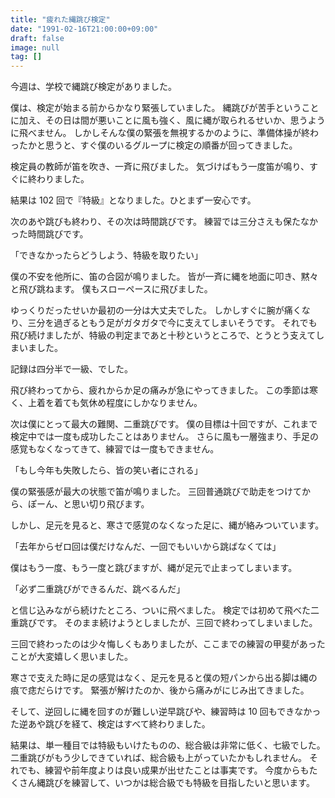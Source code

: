 ```yaml
---
title: "疲れた縄跳び検定"
date: "1991-02-16T21:00:00+09:00"
draft: false
image: null
tag: []
---
```


今週は、学校で縄跳び検定がありました。

僕は、検定が始まる前からかなり緊張していました。
縄跳びが苦手ということに加え、その日は間が悪いことに風も強く、風に縄が取られるせいか、思うように飛べません。
しかしそんな僕の緊張を無視するかのように、準備体操が終わったかと思うと、すぐ僕のいるグループに検定の順番が回ってきました。

検定員の教師が笛を吹き、一斉に飛びました。
気づけばもう一度笛が鳴り、すぐに終わりました。

結果は 102 回で『特級』となりました。ひとまず一安心です。

次のあや跳びも終わり、その次は時間跳びです。
練習では三分さえも保たなかった時間跳びです。

「できなかったらどうしよう、特級を取りたい」

僕の不安を他所に、笛の合図が鳴りました。
皆が一斉に縄を地面に叩き、黙々と飛び跳ねます。
僕もスローペースに飛びました。

ゆっくりだったせいか最初の一分は大丈夫でした。
しかしすぐに腕が痛くなり、三分を過ぎるともう足がガタガタで今に支えてしまいそうです。
それでも飛び続けましたが、特級の判定まであと十秒というところで、とうとう支えてしまいました。

記録は四分半で一級、でした。

飛び終わってから、疲れからか足の痛みが急にやってきました。
この季節は寒く、上着を着ても気休め程度にしかなりません。

次は僕にとって最大の難関、二重跳びです。
僕の目標は十回ですが、これまで検定中では一度も成功したことはありません。
さらに風も一層強まり、手足の感覚もなくなってきて、練習では一度もできません。

「もし今年も失敗したら、皆の笑い者にされる」

僕の緊張感が最大の状態で笛が鳴りました。
三回普通跳びで助走をつけてから、ぽーん、と思い切り飛びます。

しかし、足元を見ると、寒さで感覚のなくなった足に、縄が絡みついています。

「去年からゼロ回は僕だけなんだ、一回でもいいから跳ばなくては」

僕はもう一度、もう一度と跳びますが、縄が足元で止まってしまいます。

「必ず二重跳びができるんだ、跳べるんだ」

と信じ込みながら続けたところ、ついに飛べました。
検定では初めて飛べた二重跳びです。
そのまま続けようとしましたが、三回で終わってしまいました。

三回で終わったのは少々悔しくもありましたが、ここまでの練習の甲斐があったことが大変嬉しく思いました。

寒さで支えた時に足の感覚はなく、足元を見ると僕の短パンから出る脚は縄の痕で痣だらけです。
緊張が解けたのか、後から痛みがにじみ出てきました。

そして、逆回しに縄を回すのが難しい逆早跳びや、練習時は 10 回もできなかった逆あや跳びを経て、検定はすべて終わりました。

結果は、単一種目では特級もいけたものの、総合級は非常に低く、七級でした。
二重跳びがもう少しできていれば、総合級も上がっていたかもしれません。
それでも、練習や前年度よりは良い成果が出せたことは事実です。
今度からもたくさん縄跳びを練習して、いつかは総合級でも特級を目指したいと思います。

